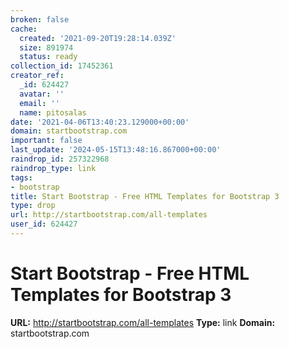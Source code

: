 ```yaml
---
broken: false
cache:
  created: '2021-09-20T19:28:14.039Z'
  size: 891974
  status: ready
collection_id: 17452361
creator_ref:
  _id: 624427
  avatar: ''
  email: ''
  name: pitosalas
date: '2021-04-06T13:40:23.129000+00:00'
domain: startbootstrap.com
important: false
last_update: '2024-05-15T13:48:16.867000+00:00'
raindrop_id: 257322968
raindrop_type: link
tags:
- bootstrap
title: Start Bootstrap - Free HTML Templates for Bootstrap 3
type: drop
url: http://startbootstrap.com/all-templates
user_id: 624427
---
```


# Start Bootstrap - Free HTML Templates for Bootstrap 3

**URL:** http://startbootstrap.com/all-templates
**Type:** link
**Domain:** startbootstrap.com
